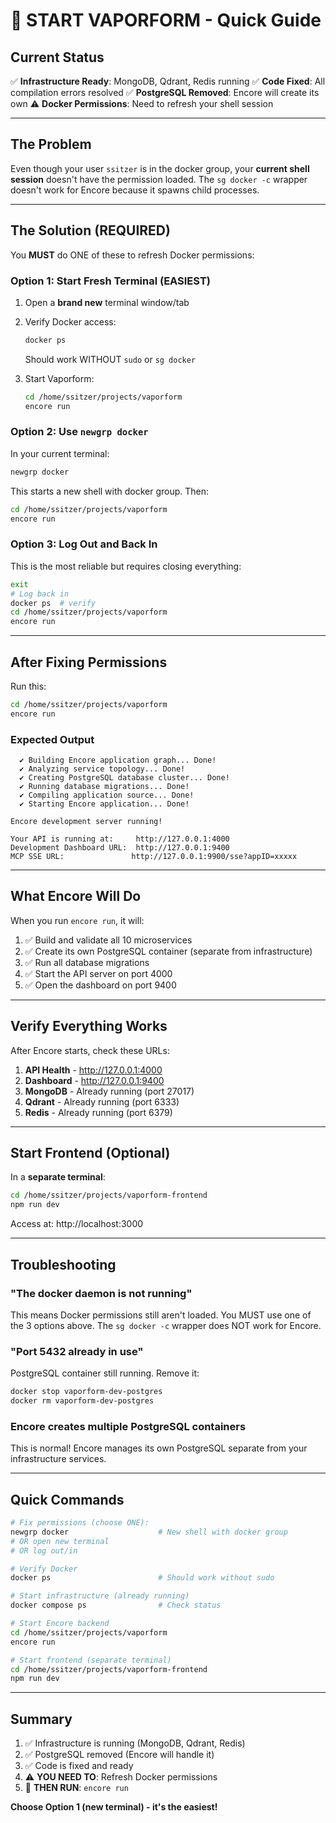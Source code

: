 # 🚀 START VAPORFORM - Quick Guide

## Current Status

✅ **Infrastructure Ready**: MongoDB, Qdrant, Redis running
✅ **Code Fixed**: All compilation errors resolved
✅ **PostgreSQL Removed**: Encore will create its own
⚠️  **Docker Permissions**: Need to refresh your shell session

---

## The Problem

Even though your user `ssitzer` is in the docker group, your **current shell session** doesn't have the permission loaded. The `sg docker -c` wrapper doesn't work for Encore because it spawns child processes.

---

## The Solution (REQUIRED)

You **MUST** do ONE of these to refresh Docker permissions:

### Option 1: Start Fresh Terminal (EASIEST)

1. Open a **brand new** terminal window/tab
2. Verify Docker access:
   ```bash
   docker ps
   ```
   Should work WITHOUT `sudo` or `sg docker`

3. Start Vaporform:
   ```bash
   cd /home/ssitzer/projects/vaporform
   encore run
   ```

### Option 2: Use `newgrp docker`

In your current terminal:

```bash
newgrp docker
```

This starts a new shell with docker group. Then:

```bash
cd /home/ssitzer/projects/vaporform
encore run
```

### Option 3: Log Out and Back In

This is the most reliable but requires closing everything:

```bash
exit
# Log back in
docker ps  # verify
cd /home/ssitzer/projects/vaporform
encore run
```

---

## After Fixing Permissions

Run this:

```bash
cd /home/ssitzer/projects/vaporform
encore run
```

### Expected Output

```
  ✔ Building Encore application graph... Done!
  ✔ Analyzing service topology... Done!
  ✔ Creating PostgreSQL database cluster... Done!
  ✔ Running database migrations... Done!
  ✔ Compiling application source... Done!
  ✔ Starting Encore application... Done!

Encore development server running!

Your API is running at:     http://127.0.0.1:4000
Development Dashboard URL:  http://127.0.0.1:9400
MCP SSE URL:               http://127.0.0.1:9900/sse?appID=xxxxx
```

---

## What Encore Will Do

When you run `encore run`, it will:

1. ✅ Build and validate all 10 microservices
2. ✅ Create its own PostgreSQL container (separate from infrastructure)
3. ✅ Run all database migrations
4. ✅ Start the API server on port 4000
5. ✅ Open the dashboard on port 9400

---

## Verify Everything Works

After Encore starts, check these URLs:

1. **API Health** - http://127.0.0.1:4000
2. **Dashboard** - http://127.0.0.1:9400
3. **MongoDB** - Already running (port 27017)
4. **Qdrant** - Already running (port 6333)
5. **Redis** - Already running (port 6379)

---

## Start Frontend (Optional)

In a **separate terminal**:

```bash
cd /home/ssitzer/projects/vaporform-frontend
npm run dev
```

Access at: http://localhost:3000

---

## Troubleshooting

### "The docker daemon is not running"

This means Docker permissions still aren't loaded. You MUST use one of the 3 options above. The `sg docker -c` wrapper does NOT work for Encore.

### "Port 5432 already in use"

PostgreSQL container still running. Remove it:
```bash
docker stop vaporform-dev-postgres
docker rm vaporform-dev-postgres
```

### Encore creates multiple PostgreSQL containers

This is normal! Encore manages its own PostgreSQL separate from your infrastructure services.

---

## Quick Commands

```bash
# Fix permissions (choose ONE):
newgrp docker                    # New shell with docker group
# OR open new terminal
# OR log out/in

# Verify Docker
docker ps                        # Should work without sudo

# Start infrastructure (already running)
docker compose ps                # Check status

# Start Encore backend
cd /home/ssitzer/projects/vaporform
encore run

# Start frontend (separate terminal)
cd /home/ssitzer/projects/vaporform-frontend
npm run dev
```

---

## Summary

1. ✅ Infrastructure is running (MongoDB, Qdrant, Redis)
2. ✅ PostgreSQL removed (Encore will handle it)
3. ✅ Code is fixed and ready
4. ⚠️  **YOU NEED TO**: Refresh Docker permissions
5. 🚀 **THEN RUN**: `encore run`

**Choose Option 1 (new terminal) - it's the easiest!**
